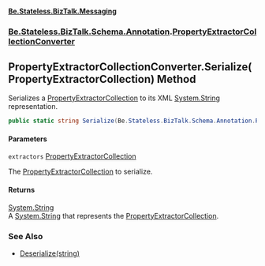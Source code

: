 #### [Be.Stateless.BizTalk.Messaging](README.md 'README')
### [Be.Stateless.BizTalk.Schema.Annotation](Be.Stateless.BizTalk.Schema.Annotation.md 'Be.Stateless.BizTalk.Schema.Annotation').[PropertyExtractorCollectionConverter](PropertyExtractorCollectionConverter.md 'Be.Stateless.BizTalk.Schema.Annotation.PropertyExtractorCollectionConverter')

## PropertyExtractorCollectionConverter.Serialize(PropertyExtractorCollection) Method

Serializes a [PropertyExtractorCollection](PropertyExtractorCollection.md 'Be.Stateless.BizTalk.Schema.Annotation.PropertyExtractorCollection') to its XML [System.String](https://docs.microsoft.com/en-us/dotnet/api/System.String 'System.String') representation.

```csharp
public static string Serialize(Be.Stateless.BizTalk.Schema.Annotation.PropertyExtractorCollection extractors);
```
#### Parameters

<a name='Be.Stateless.BizTalk.Schema.Annotation.PropertyExtractorCollectionConverter.Serialize(Be.Stateless.BizTalk.Schema.Annotation.PropertyExtractorCollection).extractors'></a>

`extractors` [PropertyExtractorCollection](PropertyExtractorCollection.md 'Be.Stateless.BizTalk.Schema.Annotation.PropertyExtractorCollection')

The [PropertyExtractorCollection](PropertyExtractorCollection.md 'Be.Stateless.BizTalk.Schema.Annotation.PropertyExtractorCollection') to serialize.

#### Returns
[System.String](https://docs.microsoft.com/en-us/dotnet/api/System.String 'System.String')  
A [System.String](https://docs.microsoft.com/en-us/dotnet/api/System.String 'System.String') that represents the [PropertyExtractorCollection](PropertyExtractorCollection.md 'Be.Stateless.BizTalk.Schema.Annotation.PropertyExtractorCollection').

### See Also
- [Deserialize(string)](PropertyExtractorCollectionConverter.Deserialize(string).md 'Be.Stateless.BizTalk.Schema.Annotation.PropertyExtractorCollectionConverter.Deserialize(string)')